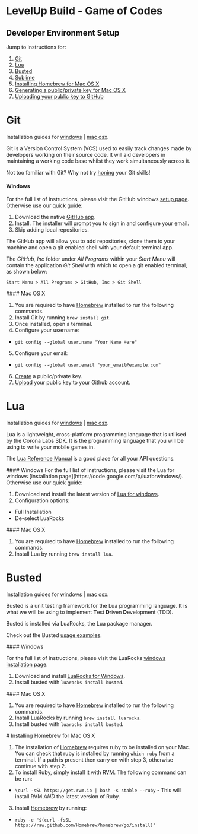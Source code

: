 # LevelUp Build - Game of Codes
## Developer Environment Setup

Jump to instructions for:

1. [Git](#git)
2. [Lua](#lua)
3. [Busted](#busted)
5. [Sublime](#sublime)
6. [Installing Homebrew for Mac OS X](#installing-homebrew-for-mac-os-x)
7. [Generating a public/private key for Mac OS X](#generating-a-publicprivate-key-for-mac-os-x)
8. [Uploading your public key to GitHub](#uploading-your-public-key-to-github)





# Git
Installation guides for [windows](#git_windows) | [mac osx](#git_osx).

Git is a Version Control System (VCS) used to easily track changes made by developers working on their source code. It will aid developers in maintaining a working code base whilst they work simultaneously across it.

Not too familiar with Git? Why not try [honing](http://try.github.io/levels/1/challenges/1) your Git skills!
<a name="git_windows"/>
#### Windows
For the full list of instructions, please visit the GitHub windows [setup page](https://help.github.com/articles/set-up-git#platform-windows). Otherwise use our quick guide:

1. Download the native [GitHub app](https://github-windows.s3.amazonaws.com/GitHubSetup.exe).
2. Install. The installer will prompt you to sign in and configure your email.
3. Skip adding local repositories.

The GitHub app will allow you to add repositories, clone them to your machine and open a git enabled shell with your default terminal app.

The *GitHub, Inc* folder under *All Programs* within your *Start Menu* will contain the application *Git Shell* with which to open a git enabled terminal, as shown below:

`Start Menu > All Programs > GitHub, Inc > Git Shell`

<a name="git_osx"/>
#### Mac OS X

1. You are required to have [Homebrew](#homebrew_osx) installed to run the following commands.
2. Install Git by running `brew install git`.
3. Once installed, open a terminal.
4. Configure your username:
  * `git config --global user.name "Your Name Here"`
5. Configure your email:
  * `git config --global user.email "your_email@example.com"`
6. [Create](#ssh_keygen) a public/private key.
7. [Upload](#upload_key_github) your public key to your Github account.






# Lua
Installation guides for [windows](#lua_windows) | [mac osx](#lua_osx).

Lua is a lightweight, cross-platform programming language that is utilised by the Corona Labs SDK. It is the programming language that you will be using to write your mobile games in.

The [Lua Reference Manual](http://www.lua.org/manual/5.1/index.html#contents) is a good place for all your API questions.

<a name="lua_windows"/>
#### Windows
For the full list of instructions, please visit the Lua for windows [installation page](https://code.google.com/p/luaforwindows/). Otherwise use our quick guide:

1. Download and install the latest version of [Lua for windows](https://code.google.com/p/luaforwindows/downloads/list).
2. Configuration options:
  * Full Installation
  * De-select LuaRocks

<a name="lua_osx"/>
#### Mac OS X

1. You are required to have [Homebrew](#homebrew_osx) installed to run the following commands.
2. Install Lua by running `brew install lua`.






# Busted
Installation guides for [windows](#busted_windows) | [mac osx](#busted_osx).

Busted is a unit testing framework for the Lua programming language. It is what we will be using to implement **T**est **D**riven **D**evelopment (TDD).

Busted is installed via LuaRocks, the Lua package manager.

Check out the Busted [usage examples](http://olivinelabs.com/busted/).

<a name="busted_windows"/>
#### Windows

For the full list of instructions, please visit the LuaRocks [windows installation page](http://luarocks.org/en/Installation_instructions_for_Windows).

1. Download and install [LuaRocks for Windows](http://luarocks.org/en/Download).
2. Install busted with `luarocks install busted`.

<a name="busted_osx"/>
#### Mac OS X

1. You are required to have [Homebrew](#homebrew_osx) installed to run the following commands.
2. Install LuaRocks by running `brew install luarocks`.
3. Install busted with `luarocks install busted`.





<a name="homebrew_osx"/>
# Installing Homebrew for Mac OS X

1. The installation of [Homebrew](http://brew.sh/) requires ruby to be installed on your Mac. You can check that ruby is installed by running `which ruby` from a terminal. If a path is present then carry on with step 3, otherwise continue with step 2.
2. To install Ruby, simply install it with [RVM](http://rvm.io/). The following command can be run:
  * `\curl -sSL https://get.rvm.io | bash -s stable --ruby` - This will install RVM _AND_ the latest version of Ruby.
3. Install [Homebrew](http://brew.sh/) by running:

  * `ruby -e "$(curl -fsSL https://raw.github.com/Homebrew/homebrew/go/install)"`
